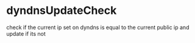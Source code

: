 dyndnsUpdateCheck
=================

check if the current ip set on dyndns is equal to the current public ip and update if its not
